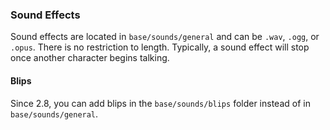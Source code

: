 ### Sound Effects

Sound effects are located in `base/sounds/general` and can be `.wav`, `.ogg`, or `.opus`. There is no restriction to length. Typically, a sound effect will stop once another character begins talking.

#### Blips

Since 2.8, you can add blips in the `base/sounds/blips` folder instead of in `base/sounds/general`.